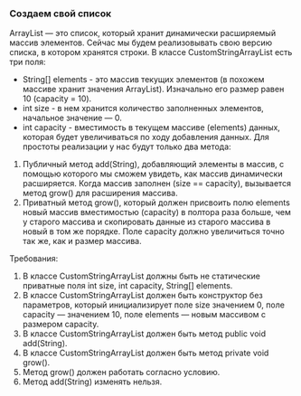 
### Создаем свой список

ArrayList &mdash; это список, который хранит динамически расширяемый массив элементов. Сейчас мы будем реализовывать свою версию списка,
в котором хранятся строки. В классе CustomStringArrayList есть три поля:
- String[] elements - это массив текущих элементов (в похожем массиве хранит значения ArrayList). Изначально его размер равен 10 (capacity = 10).
- int size - в нем хранится количество заполненных элементов, начальное значение &mdash; 0.
- int capacity - вместимость в текущем массиве (elements) данных, которая будет увеличиваться по ходу добавления данных.
Для простоты реализации у нас будут только два метода:
1. Публичный метод add(String), добавляющий элементы в массив, с помощью которого мы сможем увидеть, как массив динамически расширяется.
Когда массив заполнен (size == capacity), вызывается метод grow() для расширения массива.
2. Приватный метод grow(), который должен присвоить полю elements новый массив вместимостью (capacity) в полтора раза больше, чем у старого
массива и скопировать данные из старого массива в новый в том же порядке. Поле capacity должно увеличиться точно так же, как и размер массива.


Требования:
1.	В классе CustomStringArrayList должны быть не статические приватные поля int size, int capacity, String[] elements.
2.	В классе CustomStringArrayList должен быть конструктор без параметров, который инициализирует поле size значением 0, поле capacity &mdash; значением 10, поле elements &mdash; новым массивом с размером capacity.
3.	В классе CustomStringArrayList должен быть метод public void add(String).
4.	В классе CustomStringArrayList должен быть метод private void grow().
5.	Метод grow() должен работать согласно условию.
6.	Метод add(String) изменять нельзя.


